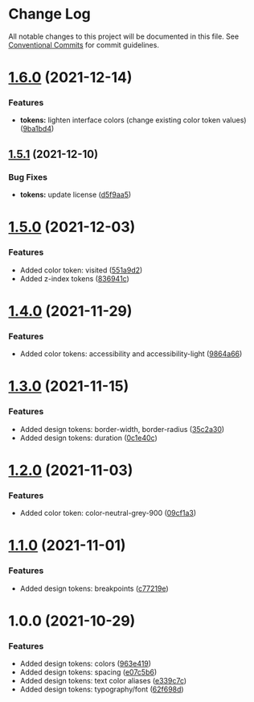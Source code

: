 # Change Log

All notable changes to this project will be documented in this file.
See [Conventional Commits](https://conventionalcommits.org) for commit guidelines.

# [1.6.0](https://github.com/felleslosninger/tlp-design-admin/compare/@digdir/ds-tokens@1.5.1...@digdir/ds-tokens@1.6.0) (2021-12-14)


### Features

* **tokens:** lighten interface colors (change existing color token values) ([9ba1bd4](https://github.com/felleslosninger/tlp-design-admin/commit/9ba1bd40688bf50832a4271294324170e8fd2790))





## [1.5.1](https://github.com/felleslosninger/tlp-design-admin/compare/@digdir/ds-tokens@1.5.0...@digdir/ds-tokens@1.5.1) (2021-12-10)


### Bug Fixes

* **tokens:** update license ([d5f9aa5](https://github.com/felleslosninger/tlp-design-admin/commit/d5f9aa55ba227999e151a823a0e09768d23598e4))





# [1.5.0](https://github.com/felleslosninger/tlp-design-admin/compare/@digdir/ds-tokens@1.4.0...@digdir/ds-tokens@1.5.0) (2021-12-03)


### Features

* Added color token: visited ([551a9d2](https://github.com/felleslosninger/tlp-design-admin/commit/551a9d20e477f7b139c81b1557d30b01bfd6825e))
* Added z-index tokens ([836941c](https://github.com/felleslosninger/tlp-design-admin/commit/836941cde5dfe42a5854814c0f7aa29d18588a5a))





# [1.4.0](https://github.com/felleslosninger/tlp-design-admin/compare/@digdir/ds-tokens@1.3.0...@digdir/ds-tokens@1.4.0) (2021-11-29)


### Features

* Added color tokens: accessibility and accessibility-light ([9864a66](https://github.com/felleslosninger/tlp-design-admin/commit/9864a6634695e3dc51ef68f80b82dcccc045b75a))





# [1.3.0](https://github.com/felleslosninger/tlp-design-admin/compare/@digdir/ds-tokens@1.2.0...@digdir/ds-tokens@1.3.0) (2021-11-15)


### Features

* Added design tokens: border-width, border-radius ([35c2a30](https://github.com/felleslosninger/tlp-design-admin/commit/35c2a30ba5aa7bf73e2136d36d98730ff728422a))
* Added design tokens: duration ([0c1e40c](https://github.com/felleslosninger/tlp-design-admin/commit/0c1e40c95a6cbc3c129a05281f3bde90ae4dcff0))





# [1.2.0](https://github.com/felleslosninger/tlp-design-admin/compare/@digdir/ds-tokens@1.1.0...@digdir/ds-tokens@1.2.0) (2021-11-03)


### Features

* Added color token: color-neutral-grey-900 ([09cf1a3](https://github.com/felleslosninger/tlp-design-admin/commit/09cf1a3a6e1c8f84a9899ab045fb8c711980aa91))





# [1.1.0](https://github.com/felleslosninger/tlp-design-admin/compare/@digdir/ds-tokens@1.0.0...@digdir/ds-tokens@1.1.0) (2021-11-01)


### Features

* Added design tokens: breakpoints ([c77219e](https://github.com/felleslosninger/tlp-design-admin/commit/c77219ef63355aa26f6c8c40039c18efc76e127a))





# 1.0.0 (2021-10-29)


### Features

* Added design tokens: colors ([963e419](https://github.com/felleslosninger/tlp-design-admin/commit/963e419389ab25ab85c74390b20645d398e5495a))
* Added design tokens: spacing ([e07c5b6](https://github.com/felleslosninger/tlp-design-admin/commit/e07c5b650f6b70cde5b40ed7c6be688885396ca4))
* Added design tokens: text color aliases ([e339c7c](https://github.com/felleslosninger/tlp-design-admin/commit/e339c7c0ca3a3083627aaccc26cf10539ce66a82))
* Added design tokens: typography/font ([62f698d](https://github.com/felleslosninger/tlp-design-admin/commit/62f698d60b3b3f71afca2d7cde1e798b216fd26f))
